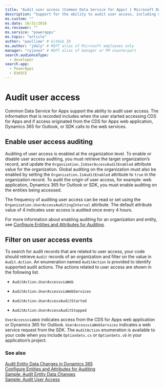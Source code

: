 ```yaml
---
title: "Audit user access (Common Data Service for Apps) | Microsoft Docs" # Intent and product brand in a unique string of 43-59 chars including spaces
description: "Support for the ability to audit user access, including user identification, access time, and client type." # 115-145 characters including spaces. This abstract displays in the search result.
ms.custom: ""
ms.date: 10/31/2018
ms.reviewer: ""
ms.service: "powerapps"
ms.topic: "article"
author: "paulliew" # GitHub ID
ms.author: "jdaly" # MSFT alias of Microsoft employees only
manager: "ryjones" # MSFT alias of manager or PM counterpart
search.audienceType: 
  - developer
search.app: 
  - PowerApps
  - D365CE
---
```

# Audit user access

Common Data Service for Apps support the ability to audit user access. The information that is recorded includes when the user started accessing CDS for Apps and if access originated from the CDS for Apps web application, Dynamics 365 for Outlook, or SDK calls to the web services.  
  
## Enable user access auditing  
 Auditing of user access is enabled at the organization level. To enable or disable user access auditing, you must retrieve the target organization’s record, and update the `Organization.IsUserAccessAuditEnabled` attribute value for the organization. Global auditing on the organization must also be enabled by setting the `Organization.IsAuditEnabled` attribute to `true` in the organization record. To audit the origin of user access, for example: web application, Dynamics 365 for Outlook or SDK, you must enable auditing on the entities being accessed.  
  
 The frequency of auditing user access can be read or set using the `Organization.UserAccessAuditingInterval` attribute. The default attribute value of 4 indicates user access is audited once every 4 hours.  
  
 For more information about enabling auditing for an organization and entity, see [Configure Entities and Attributes for Auditing](configure-entities-attributes-auditing.md).  
  
## Filter on user access events  
 To search for audit records that are related to user access, your code should retrieve `Audit` records of an organization and filter on the value in `Audit.Action`. An enumeration named `AuditAction` is provided to identify supported audit actions. The actions related to user access are shown in the following list.  
  
-   `AuditAction.UserAccessviaWeb`  
  
-   `AuditAction.UserAccessviaWebServices`  
  
-   `AuditAction.UserAccessAuditStarted`  
  
-   `AuditAction.UserAccessAuditStopped`  
  
 `UserAccessviaWeb` indicates access from the CDS for Apps web application or Dynamics 365 for Outlook. `UserAccessviaWebServices` indicates a web service request from the SDK. The `AuditAction` enumeration is available to your code when you include `OptionSets.cs` or `OptionSets.vb` in your application’s project.  
  
### See also  
 [Audit Entity Data Changes in Dynamics 365](/dynamics365/customer-engagement/developer/audit-entity-data-changes)   
 [Configure Entities and Attributes for Auditing](/dynamics365/customer-engagement/developer/configure-entities-attributes-auditing)     
 [Sample: Audit Entity Data Changes](/dynamics365/customer-engagement/developer/sample-audit-entity-data-changes)   
 [Sample: Audit User Access](/dynamics365/customer-engagement/developer/sample-audit-user-access)
